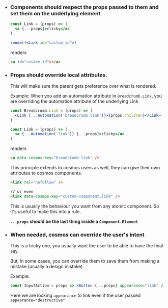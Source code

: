 - ### Components should respect the props passed to them and set them on the underlying element

  ```jsx
  const Link = (props) => (
    <a {...props}>clicky</a>
  )

  render(<Link id="custom-id">)
  ```

  renders

  ```html
  <a id="custom-id"></a>
  ```

- ### Props should override local attributes.

  This will make sure the parent gets preference over what is rendered.

  Example: When you add an automation attribute in `Breadcrumb.Link`, you are overriding the automation attribute of the underlying Link

  ```jsx
  const Breadcrumb.Link = (props) => (
    <Link {...Automation('breadcrumb.link')}>{props.children}</Link>
  )

  const Link = (props) => (
    <a {...Automation('link')} {...props}>clicky</a>
  )
  ```

  renders

  ```html
  <a data-cosmos-key="breadcrumb.link" />
  ```

  This principle extends to cosmos users as well, they can give their own attributes to cosmos components.

  ```html
  <link rel="nofollow" />

  // or even
  <link data-cosmos-key="custom-component.link" />
  ```

  This is usually the behaviour you want from any atomic component. So it's useful to make this into a rule.

  **`...props` should be the last thing inside a `Component.Element`**

- ### When needed, cosmos can override the user's intent

  This is a tricky one, you usually want the user to be able to have the final say.

  But, in some cases, you can override them to save them from making a mistake (usually a design mistake)

  Example:

  ```jsx
  const InputAction = props => <Button {...props} appearance="link" />
  ```

  Here we are locking `appearance` to link even if the user passed `appearance="destructive"`

